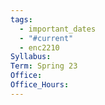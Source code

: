 ```yaml
---
tags:
  - important_dates
  - "#current"
  - enc2210
Syllabus: 
Term: Spring 23
Office: 
Office_Hours:
---
```


